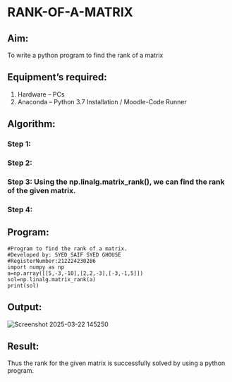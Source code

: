 # RANK-OF-A-MATRIX
## Aim:
To write a python program to find the rank of a matrix
## Equipment’s required:
1. 	Hardware – PCs
2. 	Anaconda – Python 3.7 Installation / Moodle-Code Runner
## Algorithm:
### Step 1: 
### Step 2: 
### Step 3: Using the np.linalg.matrix_rank(), we can find the rank of the given matrix.
### Step 4: 
## Program:
```
#Program to find the rank of a matrix. 
#Developed by: SYED SAIF SYED GHOUSE
#RegisterNumber:212224230286 
import numpy as np
a=np.array([[5,-3,-10],[2,2,-3],[-3,-1,5]])
sol=np.linalg.matrix_rank(a)
print(sol)
```
## Output:
![Screenshot 2025-03-22 145250](https://github.com/user-attachments/assets/3651700c-512a-4f5b-b538-84e1e873f1e9)

## Result:
Thus the rank for the given matrix is successfully solved by  using a python program.

